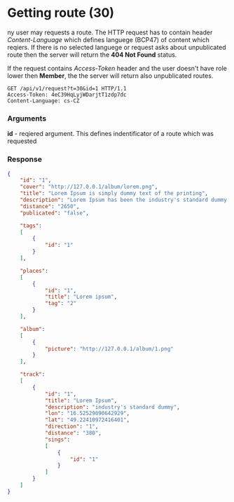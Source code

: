 # Getting route (30)
ny user may requests a route. The HTTP request has to contain header *Content-Language* which defines languege (BCP47) of content which reqiers. If there is no selected languege or request asks about unpublicated route then the server will return the **404 Not Found** status. 

If the request contains *Access-Token* header and the user doesn't have role lower then **Member**, the the server will return also unpublicated routes.
````
GET /api/v1/request?t=30&id=1 HTTP/1.1
Access-Token: 4eC39HqLyjWDarjtT1zdp7dc
Content-Language: cs-CZ
````

### Arguments
**id** - reqiered argument. This defines indentificator of a route which was requested

### Response
````json
{
    "id": "1",
    "cover": "http://127.0.0.1/album/lorem.png",
    "title": "Lorem Ipsum is simply dummy text of the printing",
    "description": "Lorem Ipsum has been the industry's standard dummy text",
    "distance": "2650",
    "publicated": "false",

    "tags": 
    [
        {
            "id": "1"
        }
    ],

    "places":
    [
        {
            "id": "1",
            "title": "Lorem ipsum",
            "tag": "2"
        }
    ],

    "album":
    [
        {
            "picture": "http://127.0.0.1/album/1.png"
        }    
    ],

    "track":
    [
        {
            "id": "1",
            "title": "Lorem Ipsum",
            "description": "industry's standard dummy",
            "lon": "16.52529090642929",
            "lat": "49.22410972416401",
            "direction": "1",
            "distance": "380",
            "sings":
            [
                {
                    "id": "1"
                }
            ]
        }
    ]
}
````